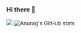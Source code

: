### Hi there 👋

<!--
**komawer02/komawer02** is a ✨ _special_ ✨ repository because its `README.md` (this file) appears on your GitHub profile.

Here are some ideas to get you started:

- 🔭 I’m currently working on ...
- 🌱 I’m currently learning ...
- 👯 I’m looking to collaborate on ...
- 🤔 I’m looking for help with ...
- 💬 Ask me about ...
- 📫 How to reach me: ...
- 😄 Pronouns: ...
- ⚡ Fun fact: ...
-->
<a href="버튼을 눌렀을 때 이동할 링크" target="_blank"><img src="https://img.shields.io/339933?style=plastic&logo=Node.js&logoColor=339933"/></a>
![Anurag's GitHub stats](https://github-readme-stats.vercel.app/api?username=komawer02&show_icons=true&theme=radical)

